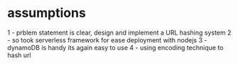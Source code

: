 # assumptions
1 - prblem statement is clear, design and implement a URL hashing system
2 - so took serverless framework for ease deployment with nodejs
3 - dynamoDB is handy its again easy to use
4 - using encoding technique to hash url